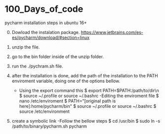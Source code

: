 # 100_Days_of_code
pycharm installation steps in ubuntu 16+

0. Dowload the instalation package.
https://www.jetbrains.com/es-es/pycharm/download/#section=linux

1. unzip the file.

2. go to the bin folder inside of the unzip folder.

3. run the ./pychram.sh file.

4. after the installation is done, add the path of the installation to the 
PATH enviroment variable, doing one of the options bellow.
	- Using the export command this 
		$ export PATH=$PATH:/path/to/dir\n
		$ source ~/.profile or source ~/.bashrc 
	-Editing the enviroment file
		 $ nano /etc/enviroment
		 $ PATH="[original path is here]:home/pycharm/bin" 
		 $ source ~/.profile or source ~/.bashrc
		 $ source /etc/environment

5. create a symbolic link
	-Follow the bellow steps
		$ cd /usr/bin
		$ sudo ln -s /path/to/binary/pycharm.sh pycharm
